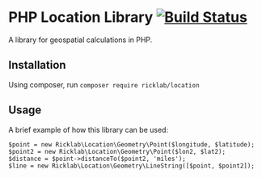 # PHP Location Library [![Build Status](https://travis-ci.org/rickogden/Location.svg?branch=master)](https://travis-ci.org/rickogden/Location)

A library for geospatial calculations in PHP.

## Installation

Using composer, run `composer require ricklab/location`

## Usage

A brief example of how this library can be used:

    $point = new Ricklab\Location\Geometry\Point($longitude, $latitude);
    $point2 = new Ricklab\Location\Geometry\Point($lon2, $lat2);
    $distance = $point->distanceTo($point2, 'miles');
    $line = new Ricklab\Location\Geometry\LineString([$point, $point2]);
 
